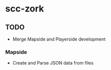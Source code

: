 # scc-zork

## TODO
* Merge Mapside and Playerside development
### Mapside
* Create and Parse JSON data from files
